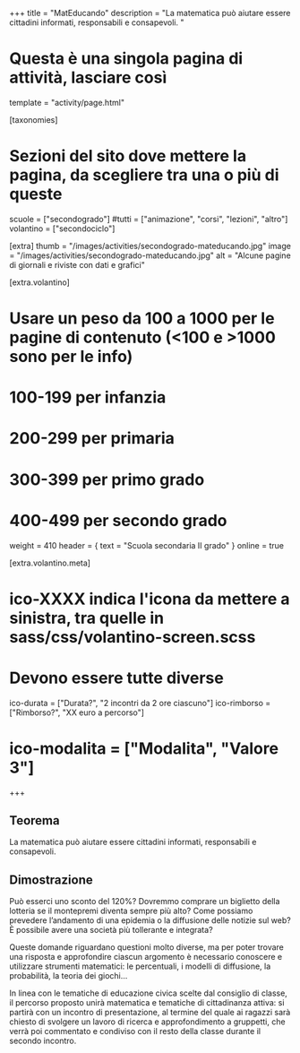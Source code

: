+++
title = "MatEducando"
description = "La matematica può aiutare essere cittadini informati, responsabili e consapevoli. "

# Questa è una singola pagina di attività, lasciare così
template = "activity/page.html"

[taxonomies]
# Sezioni del sito dove mettere la pagina, da scegliere tra una o più di queste
scuole = ["secondogrado"]
#tutti = ["animazione", "corsi", "lezioni", "altro"]
volantino = ["secondociclo"]

[extra]
thumb = "/images/activities/secondogrado-mateducando.jpg"
image = "/images/activities/secondogrado-mateducando.jpg"
alt = "Alcune pagine di giornali e riviste con dati e grafici"

[extra.volantino]
# Usare un peso da 100 a 1000 per le pagine di contenuto (<100 e >1000 sono per le info)
# 100-199 per infanzia
# 200-299 per primaria
# 300-399 per primo grado
# 400-499 per secondo grado
weight = 410
header = { text = "Scuola secondaria II grado" }
online = true

[extra.volantino.meta]
# ico-XXXX indica l'icona da mettere a sinistra, tra quelle in sass/css/volantino-screen.scss
# Devono essere tutte diverse 
ico-durata = ["Durata?", "2 incontri da 2 ore ciascuno"]
ico-rimborso = ["Rimborso?", "XX euro a percorso"]
# ico-modalita = ["Modalita", "Valore 3"]
+++

<h2 class="ico ico-secondogrado-teorema">Teorema</h2>

La matematica può aiutare essere cittadini informati, responsabili e consapevoli. 

<h2 class="ico ico-secondogrado-dimostrazione">Dimostrazione</h2>

Può esserci uno sconto del 120%? Dovremmo comprare un biglietto della lotteria se il montepremi diventa sempre più alto? Come possiamo prevedere l’andamento di una epidemia o la diffusione delle notizie sul web? È possibile avere una società più tollerante e integrata?  

Queste domande riguardano questioni molto diverse, ma per poter trovare una risposta e approfondire ciascun argomento è necessario conoscere e utilizzare strumenti matematici: le percentuali, i modelli di diffusione, la probabilità, la teoria dei giochi…  

In linea con le tematiche di educazione civica scelte dal consiglio di classe, il percorso proposto unirà matematica e tematiche di cittadinanza attiva: si partirà con un incontro di presentazione, al termine del quale ai ragazzi sarà chiesto di svolgere un lavoro di ricerca e approfondimento a gruppetti, che verrà poi commentato e condiviso con il resto della classe durante il secondo incontro. 
